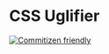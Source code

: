 # CSS Uglifier

[![Commitizen friendly](https://img.shields.io/badge/commitizen-friendly-brightgreen.svg)](http://commitizen.github.io/cz-cli/)
